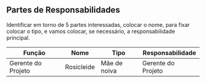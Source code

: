 ## Partes de Responsabilidades

Identificar em torno de 5 partes interessadas, colocar o nome, para fixar colocar o tipo, e vamos colocar, se necessário, a responsabilidade principal.

| Função | Nome |Tipo | Responsabilidade
|--|--|--|--|
| Gerente do Projeto | Rosicleide | Mãe de noiva | Gerente do Projeto |

<!--stackedit_data:
eyJoaXN0b3J5IjpbLTEwOTI0MjEyNDZdfQ==
-->